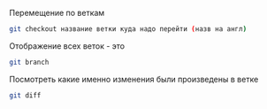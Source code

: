 Перемещение по веткам
``` sh
git checkout название ветки куда надо перейти (назв на англ)
```

Отображение всех веток - это
``` sh
git branch
```

Посмотреть какие именно изменения были произведены в  ветке
```sh
git diff
```
